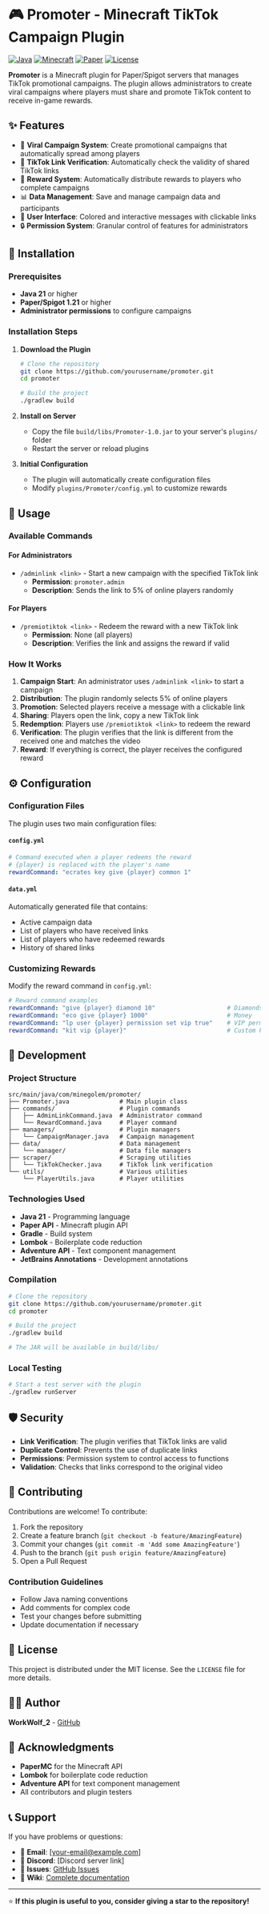 # 🎮 Promoter - Minecraft TikTok Campaign Plugin

[![Java](https://img.shields.io/badge/Java-21-orange.svg)](https://openjdk.java.net/)
[![Minecraft](https://img.shields.io/badge/Minecraft-1.21-green.svg)](https://www.minecraft.net/)
[![Paper](https://img.shields.io/badge/Paper-API-blue.svg)](https://papermc.io/)
[![License](https://img.shields.io/badge/License-MIT-yellow.svg)](LICENSE)

**Promoter** is a Minecraft plugin for Paper/Spigot servers that manages TikTok promotional campaigns. The plugin allows administrators to create viral campaigns where players must share and promote TikTok content to receive in-game rewards.

## ✨ Features

- 🎯 **Viral Campaign System**: Create promotional campaigns that automatically spread among players
- 🔗 **TikTok Link Verification**: Automatically check the validity of shared TikTok links
- 🎁 **Reward System**: Automatically distribute rewards to players who complete campaigns
- 📊 **Data Management**: Save and manage campaign data and participants
- 🎨 **User Interface**: Colored and interactive messages with clickable links
- 🔒 **Permission System**: Granular control of features for administrators

## 🚀 Installation

### Prerequisites

- **Java 21** or higher
- **Paper/Spigot 1.21** or higher
- **Administrator permissions** to configure campaigns

### Installation Steps

1. **Download the Plugin**
   ```bash
   # Clone the repository
   git clone https://github.com/yourusername/promoter.git
   cd promoter
   
   # Build the project
   ./gradlew build
   ```

2. **Install on Server**
   - Copy the file `build/libs/Promoter-1.0.jar` to your server's `plugins/` folder
   - Restart the server or reload plugins

3. **Initial Configuration**
   - The plugin will automatically create configuration files
   - Modify `plugins/Promoter/config.yml` to customize rewards

## 📖 Usage

### Available Commands

#### For Administrators

- `/adminlink <link>` - Start a new campaign with the specified TikTok link
  - **Permission**: `promoter.admin`
  - **Description**: Sends the link to 5% of online players randomly

#### For Players

- `/premiotiktok <link>` - Redeem the reward with a new TikTok link
  - **Permission**: None (all players)
  - **Description**: Verifies the link and assigns the reward if valid

### How It Works

1. **Campaign Start**: An administrator uses `/adminlink <link>` to start a campaign
2. **Distribution**: The plugin randomly selects 5% of online players
3. **Promotion**: Selected players receive a message with a clickable link
4. **Sharing**: Players open the link, copy a new TikTok link
5. **Redemption**: Players use `/premiotiktok <link>` to redeem the reward
6. **Verification**: The plugin verifies that the link is different from the received one and matches the video
7. **Reward**: If everything is correct, the player receives the configured reward

## ⚙️ Configuration

### Configuration Files

The plugin uses two main configuration files:

#### `config.yml`
```yaml
# Command executed when a player redeems the reward
# {player} is replaced with the player's name
rewardCommand: "ecrates key give {player} common 1"
```

#### `data.yml`
Automatically generated file that contains:
- Active campaign data
- List of players who have received links
- List of players who have redeemed rewards
- History of shared links

### Customizing Rewards

Modify the reward command in `config.yml`:

```yaml
# Reward command examples
rewardCommand: "give {player} diamond 10"                    # Diamonds
rewardCommand: "eco give {player} 1000"                      # Money
rewardCommand: "lp user {player} permission set vip true"    # VIP permissions
rewardCommand: "kit vip {player}"                            # Custom kit
```

## 🔧 Development

### Project Structure

```
src/main/java/com/minegolem/promoter/
├── Promoter.java              # Main plugin class
├── commands/                  # Plugin commands
│   ├── AdminLinkCommand.java  # Administrator command
│   └── RewardCommand.java     # Player command
├── managers/                  # Plugin managers
│   └── CampaignManager.java   # Campaign management
├── data/                      # Data management
│   └── manager/               # Data file managers
├── scraper/                   # Scraping utilities
│   └── TikTokChecker.java     # TikTok link verification
└── utils/                     # Various utilities
    └── PlayerUtils.java       # Player utilities
```

### Technologies Used

- **Java 21** - Programming language
- **Paper API** - Minecraft plugin API
- **Gradle** - Build system
- **Lombok** - Boilerplate code reduction
- **Adventure API** - Text component management
- **JetBrains Annotations** - Development annotations

### Compilation

```bash
# Clone the repository
git clone https://github.com/yourusername/promoter.git
cd promoter

# Build the project
./gradlew build

# The JAR will be available in build/libs/
```

### Local Testing

```bash
# Start a test server with the plugin
./gradlew runServer
```

## 🛡️ Security

- **Link Verification**: The plugin verifies that TikTok links are valid
- **Duplicate Control**: Prevents the use of duplicate links
- **Permissions**: Permission system to control access to functions
- **Validation**: Checks that links correspond to the original video

## 🤝 Contributing

Contributions are welcome! To contribute:

1. Fork the repository
2. Create a feature branch (`git checkout -b feature/AmazingFeature`)
3. Commit your changes (`git commit -m 'Add some AmazingFeature'`)
4. Push to the branch (`git push origin feature/AmazingFeature`)
5. Open a Pull Request

### Contribution Guidelines

- Follow Java naming conventions
- Add comments for complex code
- Test your changes before submitting
- Update documentation if necessary

## 📝 License

This project is distributed under the MIT license. See the `LICENSE` file for more details.

## 👨‍💻 Author

**WorkWolf_2** - [GitHub](https://github.com/WorkWolf_2)

## 🙏 Acknowledgments

- **PaperMC** for the Minecraft API
- **Lombok** for boilerplate code reduction
- **Adventure API** for text component management
- All contributors and plugin testers

## 📞 Support

If you have problems or questions:

- 📧 **Email**: [your-email@example.com]
- 💬 **Discord**: [Discord server link]
- 🐛 **Issues**: [GitHub Issues](https://github.com/yourusername/promoter/issues)
- 📖 **Wiki**: [Complete documentation](https://github.com/yourusername/promoter/wiki)

---

⭐ **If this plugin is useful to you, consider giving a star to the repository!**
